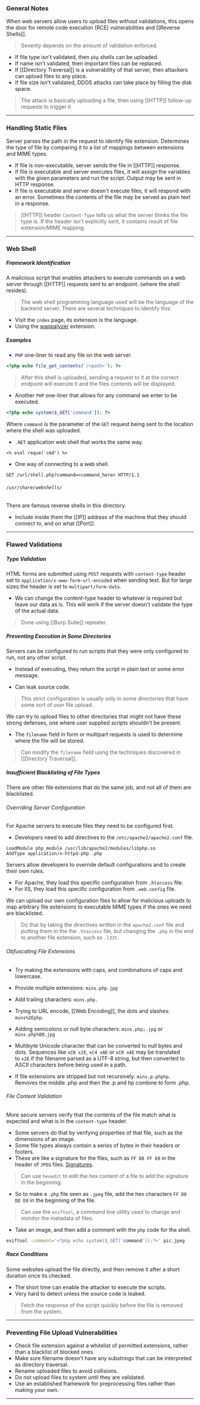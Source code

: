 
### General Notes

When web servers allow users to upload files without validations, this opens the door for remote code execution (RCE) vulnerabilities and [[Reverse Shells]].

> Severity depends on the amount of validation enforced.
* If file type isn't validated, then `php` shells can be uploaded.
* If name isn't validated, then important files can be replaced.
* If [[Directory Traversal]] is a vulnerability of that server, then attackers can upload files to any place.
* If file size isn't validated, DDOS attacks can take place by filling the disk space.


> The attack is basically uploading a file, then using [[HTTP]] follow-up requests to trigger it

---
### Handling Static Files

Server parses the path in the request to identify file extension. Determines the type of file by comparing it to a list of mappings between extensions and MIME types.

* If file is non-executable, server sends the file in [[HTTP]] response.
* If file is executable and server executes files, it will assign the variables with the given parameters and run the script. Output may be sent in HTTP response.
* If file is executable and server doesn't execute files, it will respond with an error. Sometimes the contents of the file may be served as plain text in a response.

> [[HTTP]] header `Content-Type` tells us what the server thinks the file type is.
> If the header isn't explicitly sent, it contains result of file extension/MIME mapping.

---

### Web Shell

##### Framework Identification

A malicious script that enables attackers to execute commands on a web server through [[HTTP]] requests sent to an endpoint. (where the shell resides).

> The web shell programming language used will be the language of the backend server. There are several techniques to identify this:
- Visit the `index` page, its extension is the language.
- Using the [wappalyzer](https://www.wappalyzer.com/) extension.

##### Examples

* `PHP` one-liner to read any file on the web server.
```PHP
<?php echo file_get_contents('/<path>'); ?>
```
> After this shell is uploaded, sending a request to it at the correct endpoint will execute it and the files contents will be displayed.

* Another `PHP` one-liner that allows for any command we enter to be executed.
```PHP
<?php echo system($_GET['command']); ?>
```
Where `command` is the parameter of the `GET` request being sent to the location where the shell was uploaded.

- `.NET` application web shell that works the same way.
```
<% eval reque('cmd') %>
```

* One way of connecting to a web shell.
```
GET /url/shell.php?command=<command_here> HTTP/1.1
```

###### `/usr/share/webshells/`

There are famous reverse shells in this directory.
* Include inside them the [[IP]] address of the machine that they should connect to, and on what [[Port]].

---
### Flawed Validations

##### Type Validation

HTML forms are submitted using `POST` requests with `content-type` header set to `application/x-www-form-url-encoded` when sending text. But for large sizes the header is set to `multipart/form-data`.
* We can change the content-type header to whatever is required but leave our data as is. This will work if the server doesn't validate the type of the actual data.

> Done using [[Burp Suite]] repeater.

##### Preventing Execution in Some Directories

Servers can be configured to run scripts that they were only configured to run, not any other script.
* Instead of executing, they return the script in plain text or some error message.
- Can leak source code.

> This strict configuration is usually only in some directories that have some sort of user file upload.

We can try to upload files to other directories that might not have these strong defenses, one where user supplied scripts shouldn't be present.
- The `filename` field in form or multipart requests is used to determine where the file will be stored.

> Can modify the `filename` field using the techniques discovered in [[Directory Traversal]].

##### Insufficient Blacklisting of File Types

There are other file extensions that do the same job, and not all of them are blacklisted.

###### Overriding Server Configuration

For Apache servers to execute files they need to be configured first.

- Developers need to add directives to the `/etc/apache2/apache2.conf` file.
```
LoadModule php_module /usr/lib/apache2/modules/libphp.so 
AddType application/x-httpd-php .php
```

Servers allow developers to override default configurations and to create their own rules.
- For Apache, they load this specific configuration from `.htaccess` file.
- For IIS,  they load this specific configuration from `.web.config` file.

We can upload our own configuration files to allow for malicious uploads to map arbitrary file extensions to executable MIME types if the ones we need are blacklisted.

> Do that by taking the directives written in the `apache2.conf` file and putting them in the the `.htaccess` file, but changing the `.php` in the end to another file extension, such as `.l33t`.

###### Obfuscating File Extensions

- Try making the extensions with caps, and combinations of caps and lowercase.

- Provide multiple extensions: `mins.php.jpg`

- Add trailing characters: `mins.php.`

- Trying to URL encode, [[Web Encoding]], the dots and slashes: `mins%2Ephp`.

- Adding semicolons or null byte characters: `mins.php;.jpg` or `mins.php%00.jpg`

- Multibyte Unicode character that can be converted to null bytes and dots. Sequences like `xC0 x2E`, `xC4 xAE` or `xC0 xAE` may be translated to `x2E` if the filename parsed as a UTF-8 string, but then converted to ASCII characters before being used in a path.

- If file extensions are stripped but not recursively: `mins.p.phphp`. Removes the middle .php and then the .p and hp combine to form .php.
 
###### File Content Validation

More secure servers verify that the contents of the file match what is expected and what is in the `content-type` header.
- Some servers do that by verifying properties of that file, such as the dimensions of an image.
- Some file types always contain a series of bytes in their headers or footers.
- These are like a signature for the files, such as `FF D8 FF E0` in the header of `JPEG` files. [Signatures](https://en.wikipedia.org/wiki/List_of_file_signatures).

> Can use `hexedit` to edit the hex content of a file to add the signature in the beginning.
- So to make a `.php` file seen as `.jpeg` file, add the hex characters `FF D8 DD E0` in the beginning of the file.

> Can use the `exiftool`, a command line utility used to change and monitor the metadata of files.
- Take an image, and then add a comment with the `php` code for the shell.
```bash
exiftool -comment='<?php echo system($_GET['command']);?>' pic.jpeg
```

##### Race Conditions

Some websites upload the file directly, and then remove it after a short duration once its checked.
- The short time can enable the attacker to execute the scripts.
- Very hard to detect unless the source code is leaked.

> Fetch the response of the script quickly before the file is removed from the system.

---

### Preventing File Upload Vulnerabilities

* Check file extension against a whitelist of permitted extensions, rather than a blacklist of blocked ones.
* Make sure filename doesn't have any substrings that can be interpreted as directory traversal.
* Rename uploaded files to avoid collisions.
* Do not upload files to system until they are validated.
* Use an established framework for preprocessing files rather than making your own.

---
